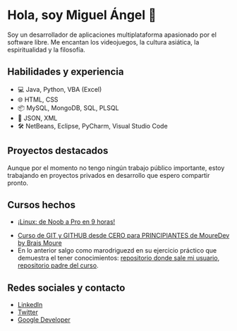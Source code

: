 # Hola, soy Miguel Ángel 👋

Soy un desarrollador de aplicaciones multiplataforma apasionado por el software libre. Me encantan los videojuegos, la cultura asiática, la espiritualidad y la filosofía.

## Habilidades y experiencia

* 💻 Java, Python, VBA (Excel)
* 🌐 HTML, CSS
* 📦 MySQL, MongoDB, SQL, PLSQL
* 📄 JSON, XML
* 🛠️ NetBeans, Eclipse, PyCharm, Visual Studio Code

## Proyectos destacados

Aunque por el momento no tengo ningún trabajo público importante, estoy trabajando en proyectos privados en desarrollo que espero compartir pronto.

## Cursos hechos

* [¡Linux: de Noob a Pro en 9 horas!](https://drive.google.com/file/d/1OdWc8QZ82b4bGz7Zi1lK4tyYobwv2oA0/view?usp=sharing)
- [Curso de GIT y GITHUB desde CERO para PRINCIPIANTES de MoureDev by Brais Moure](https://www.youtube.com/watch?v=3GymExBkKjE&t=17549s)
- En lo anterior salgo como marodriguezd en su ejercicio práctico que demuestra el tener conocimientos: [repositorio donde sale mi usuario](https://github.com/mouredev/hello-git/blob/main/hello.md), [repositorio padre del curso](https://github.com/mouredev).

## Redes sociales y contacto

* [LinkedIn](https://www.linkedin.com/in/marodriguezd/)
* [Twitter](https://twitter.com/marodriguezd_)
* [Google Developer](https://g.dev/marodriguezd)
